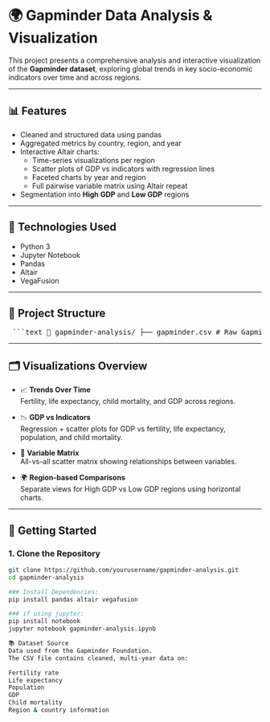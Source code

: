 # 🌍 Gapminder Data Analysis & Visualization

This project presents a comprehensive analysis and interactive visualization of the **Gapminder dataset**, exploring global trends in key socio-economic indicators over time and across regions.

---

## 📊 Features

- Cleaned and structured data using pandas
- Aggregated metrics by country, region, and year
- Interactive Altair charts:
  - Time-series visualizations per region
  - Scatter plots of GDP vs indicators with regression lines
  - Faceted charts by year and region
  - Full pairwise variable matrix using Altair repeat
- Segmentation into **High GDP** and **Low GDP** regions

---

## 🧰 Technologies Used

- Python 3
- Jupyter Notebook
- Pandas
- Altair
- VegaFusion

---

## 📁 Project Structure

<pre> ```text 📁 gapminder-analysis/ ├── gapminder.csv # Raw Gapminder dataset ├── gapminder-analysis.ipynb # Main notebook with all code and visuals ├── README.md # This file └── requirements.txt # Python dependencies (optional) ``` </pre>


---

## 🗂️ Visualizations Overview

- 📈 **Trends Over Time**  
  Fertility, life expectancy, child mortality, and GDP across regions.

- 📉 **GDP vs Indicators**  
  Regression + scatter plots for GDP vs fertility, life expectancy, population, and child mortality.

- 🔁 **Variable Matrix**  
  All-vs-all scatter matrix showing relationships between variables.

- 🌍 **Region-based Comparisons**  
  Separate views for High GDP vs Low GDP regions using horizontal charts.

---

## 🚀 Getting Started

### 1. Clone the Repository

```bash
git clone https://github.com/yourusername/gapminder-analysis.git
cd gapminder-analysis

### Install Dependencies:
pip install pandas altair vegafusion

### if using jupyter:
pip install notebook
jupyter notebook gapminder-analysis.ipynb

📚 Dataset Source
Data used from the Gapminder Foundation.
The CSV file contains cleaned, multi-year data on:

Fertility rate
Life expectancy
Population
GDP
Child mortality
Region & country information
